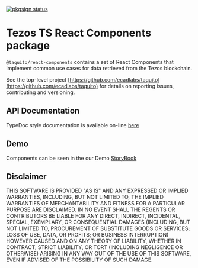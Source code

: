 [![pkgsign status](https://us-central1-pkgsign.cloudfunctions.net/pkgsign-badge?name=@taquito/react-components&expectedIdentity=jevonearth)](https://github.com/RedpointGames/pkgsign)

# Tezos TS React Components package

`@taquito/react-components` contains a set of React Components that implement common use cases for data retrieved from the Tezos blockchain.

See the top-level project [https://github.com/ecadlabs/taquito](https://github.com/ecadlabs/taquito) for details on reporting issues, contributing and versioning.

## API Documentation

TypeDoc style documentation is available on-line [here][0]

## Demo

Components can be seen in the our Demo [StoryBook][1]

## Disclaimer

THIS SOFTWARE IS PROVIDED "AS IS" AND ANY EXPRESSED OR IMPLIED WARRANTIES, INCLUDING, BUT NOT LIMITED TO, THE IMPLIED WARRANTIES OF MERCHANTABILITY AND FITNESS FOR A PARTICULAR PURPOSE ARE DISCLAIMED. IN NO EVENT SHALL THE REGENTS OR CONTRIBUTORS BE LIABLE FOR ANY DIRECT, INDIRECT, INCIDENTAL, SPECIAL, EXEMPLARY, OR CONSEQUENTIAL DAMAGES (INCLUDING, BUT NOT LIMITED TO, PROCUREMENT OF SUBSTITUTE GOODS OR SERVICES; LOSS OF USE, DATA, OR PROFITS; OR BUSINESS INTERRUPTION) HOWEVER CAUSED AND ON ANY THEORY OF LIABILITY, WHETHER IN CONTRACT, STRICT LIABILITY, OR TORT (INCLUDING NEGLIGENCE OR OTHERWISE) ARISING IN ANY WAY OUT OF THE USE OF THIS SOFTWARE, EVEN IF ADVISED OF THE POSSIBILITY OF SUCH DAMAGE.

[0]: https://tezostaquito.io/typedoc/modules/_tezos_ts_react-components.html
[1]: https://tezostaquito.io/react-storybook/ 
